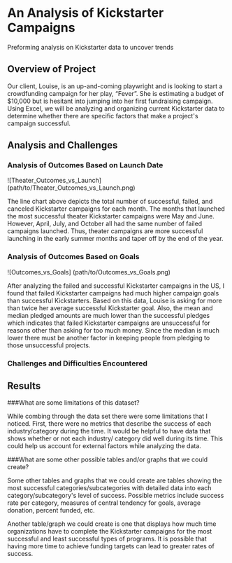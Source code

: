 # An Analysis of Kickstarter Campaigns 
Preforming analysis on Kickstarter data to uncover trends

## Overview of Project
 
Our client, Louise, is an up-and-coming playwright and is looking to start a crowdfunding campaign for her play, “Fever”. She is estimating a budget of $10,000 but is hesitant into jumping into her first fundraising campaign. Using Excel, we will be analyzing and organizing current Kickstarter data to determine whether there are specific factors that make a project's campaign successful. 
 
## Analysis and Challenges
 
 ### Analysis of Outcomes Based on Launch Date
 
 ![Theater_Outcomes_vs_Launch] (path/to/Theater_Outcomes_vs_Launch.png)
 
The line chart above depicts the total number of successful, failed, and canceled Kickstarter campaigns for each month. The months that launched the most successful theater Kickstarter campaigns were May and June. However, April, July, and October all had the same number of failed campaigns launched. Thus, theater campaigns are more successful launching in the early summer months and taper off by the end of the year. 
 
 ### Analysis of Outcomes Based on Goals
 
![Outcomes_vs_Goals] (path/to/Outcomes_vs_Goals.png)
 
After analyzing the failed and successful Kickstarter campaigns in the US, I found that failed Kickstarter campaigns had much higher campaign goals than successful Kickstarters. Based on this data, Louise is asking for more than twice her average successful Kickstarter goal. Also, the mean and median pledged amounts are much lower than the successful pledges which indicates that failed Kickstarter campaigns are unsuccessful for reasons other than asking for too much money. Since the median is much lower there must be another factor in keeping people from pledging to those unsuccessful projects. 
 
 ### Challenges and Difficulties Encountered
 
 ## Results
   
###What are some limitations of this dataset?

While combing through the data set there were some limitations that I noticed. First, there were no metrics that describe the success of each industry/category during the time. It would be helpful to have data that shows whether or not each industry/ category did well during its time. This could help us account for external factors while analyzing the data. 
 
###What are some other possible tables and/or graphs that we could create?
 
Some other tables and graphs that we could create are tables showing the most successful categories/subcategories with detailed data into each category/subcategory's level of success. Possible metrics include success rate per category, measures of central tendency for goals, average donation, percent funded, etc. 

Another table/graph we could create is one that displays how much time organizations have to complete the Kickstarter campaigns for the most successful and least successful types of programs. It is possible that having more time to achieve funding targets can lead to greater rates of success.
